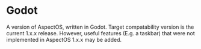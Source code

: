 # Godot
A version of AspectOS, written in Godot. Target compatability version is the current 1.x.x release. However, useful features (E.g. a taskbar) that were not implemented in AspectOS 1.x.x may be added.
